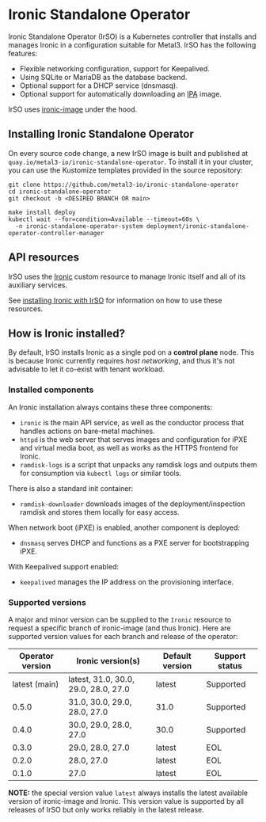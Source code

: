 # Ironic Standalone Operator

Ironic Standalone Operator (IrSO) is a Kubernetes controller that installs and
manages Ironic in a configuration suitable for Metal3. IrSO has the following
features:

- Flexible networking configuration, support for Keepalived.
- Using SQLite or MariaDB as the database backend.
- Optional support for a DHCP service (dnsmasq).
- Optional support for automatically downloading an
  [IPA](../ironic/ironic-python-agent.md) image.

IrSO uses [ironic-image](../ironic/ironic-container-images.md) under the hood.

## Installing Ironic Standalone Operator

On every source code change, a new IrSO image is built and published at
`quay.io/metal3-io/ironic-standalone-operator`. To install it in your cluster,
you can use the Kustomize templates provided in the source repository:

```console
git clone https://github.com/metal3-io/ironic-standalone-operator
cd ironic-standalone-operator
git checkout -b <DESIRED BRANCH OR main>

make install deploy
kubectl wait --for=condition=Available --timeout=60s \
  -n ironic-standalone-operator-system deployment/ironic-standalone-operator-controller-manager
```

## API resources

IrSO uses the [Ironic][api-ref] custom resource to manage Ironic itself and all
of its auxiliary services.

See [installing Ironic with IrSO](./install-basics.md) for information on how
to use these resources.

[api-ref]: https://github.com/metal3-io/ironic-standalone-operator/blob/main/docs/api.md#ironic

## How is Ironic installed?

By default, IrSO installs Ironic as a single pod on a **control plane** node.
This is because Ironic currently requires *host networking*, and thus it's not
advisable to let it co-exist with tenant workload.

### Installed components

An Ironic installation always contains these three components:

- `ironic` is the main API service, as well as the conductor process that
  handles actions on bare-metal machines.
- `httpd` is the web server that serves images and configuration for iPXE and
  virtual media boot, as well as works as the HTTPS frontend for Ironic.
- `ramdisk-logs` is a script that unpacks any ramdisk logs and outputs them
  for consumption via `kubectl logs` or similar tools.

There is also a standard init container:

- `ramdisk-downloader` downloads images of the deployment/inspection ramdisk
  and stores them locally for easy access.

When network boot (iPXE) is enabled, another component is deployed:

- `dnsmasq` serves DHCP and functions as a PXE server for bootstrapping iPXE.

With Keepalived support enabled:

- `keepalived` manages the IP address on the provisioning interface.

### Supported versions

A major and minor version can be supplied to the `Ironic` resource to request
a specific branch of ironic-image (and thus Ironic). Here are supported version
values for each branch and release of the operator:

| Operator version | Ironic version(s)                    | Default version | Support status |
| ---------------- | ------------------------------------ | --------------- | -------------- |
| latest (main)    | latest, 31.0, 30.0, 29.0, 28.0, 27.0 | latest          | Supported      |
| 0.5.0            | 31.0, 30.0, 29.0, 28.0, 27.0         | 31.0            | Supported      |
| 0.4.0            | 30.0, 29.0, 28.0, 27.0               | 30.0            | Supported      |
| 0.3.0            | 29.0, 28.0, 27.0                     | latest          | EOL            |
| 0.2.0            | 28.0, 27.0                           | latest          | EOL            |
| 0.1.0            | 27.0                                 | latest          | EOL            |

**NOTE:** the special version value `latest` always installs the latest
available version of ironic-image and Ironic. This version value is
supported by all releases of IrSO but only works reliably in the
latest release.
